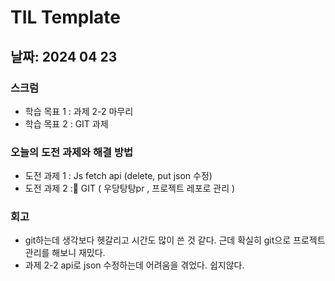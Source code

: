 # TIL Template

## 날짜: 2024 04 23
### 스크럼
- 학습 목표 1 : 과제 2-2 마무리
- 학습 목표 2 : GIT 과제

### 오늘의 도전 과제와 해결 방법
- 도전 과제 1 : Js fetch api (delete, put json 수정)
- 도전 과제 2 : GIT ( 우당탕탕pr , 프로젝트 레포로 관리 )

### 회고
- git하는데 생각보다 헷갈리고 시간도 많이 쓴 것 같다. 근데 확실히 git으로 프로젝트 관리를 해보니 재밌다.
- 과제 2-2 api로 json 수정하는데 어려움을 겪었다. 쉽지않다.
